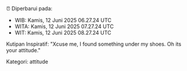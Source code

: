 ⏰ Diperbarui pada:
- WIB: Kamis, 12 Juni 2025 06.27.24 UTC
- WITA: Kamis, 12 Juni 2025 07.27.24 UTC
- WIT: Kamis, 12 Juni 2025 08.27.24 UTC

Kutipan Inspiratif:
"Xcuse me, I found something under my shoes. Oh its your attitude."


Kategori: attitude

